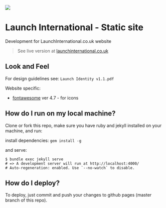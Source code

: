 ![](images/logo/launch-violet.png)
# Launch International - Static site
Development for LaunchInternational.co.uk website

>See live version at [launchinternational.co.uk](http://www.launchinternational.co.uk/)

## Look and Feel

For design guidelines see: `Launch Identity v1.1.pdf`

Website specific:
* [fontawesome](http://fontawesome.io/) ver 4.7 - for icons


## How do I run on my local machine?

Clone or fork this repo,
make sure you have ruby and jekyll installed on your machine, and run:

install dependencies:
` gem install -g `

and serve: 
```
$ bundle exec jekyll serve
# => A development server will run at http://localhost:4000/
# Auto-regeneration: enabled. Use `--no-watch` to disable.
```

## How do I deploy?

To deploy, just commit and push your changes to github pages (master branch of this repo).